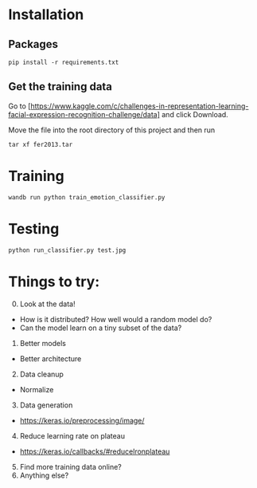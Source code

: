 
# Installation 

## Packages
```
pip install -r requirements.txt
```

## Get the training data

Go to [https://www.kaggle.com/c/challenges-in-representation-learning-facial-expression-recognition-challenge/data] and click Download.

Move the file into the root directory of this project and then run

```
tar xf fer2013.tar

```

# Training

```
wandb run python train_emotion_classifier.py
```

# Testing
```
python run_classifier.py test.jpg
```

# Things to try:

0. Look at the data!
  - How is it distributed?  How well would a random model do?
  - Can the model learn on a tiny subset of the data?
1. Better models
  - Better architecture
2. Data cleanup
  - Normalize
3. Data generation
  - https://keras.io/preprocessing/image/
4. Reduce learning rate on plateau
  - https://keras.io/callbacks/#reducelronplateau
5. Find more training data online?
6. Anything else?
